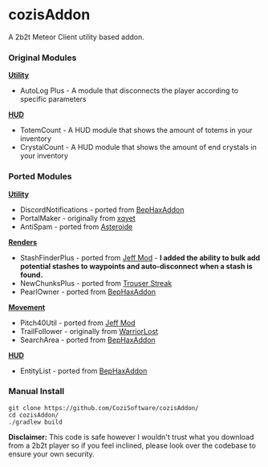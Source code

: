 # cozisAddon
A 2b2t Meteor Client utility based addon.

### Original Modules
**<ins>Utility</ins>**
+ AutoLog Plus - A module that disconnects the player according to specific parameters

**<ins>HUD</ins>**
+ TotemCount - A HUD module that shows the amount of totems in your inventory
+ CrystalCount - A HUD module that shows the amount of end crystals in your inventory

### Ported Modules
**<ins>Utility</ins>**
+ DiscordNotifications - ported from [BepHaxAddon](https://github.com/dekrom/BepHaxAddon)
+ PortalMaker - originally from [xqyet](https://github.com/xqyet)
+ AntiSpam - ported from [Asteroide](https://github.com/asteroide-development/Asteroide)

**<ins>Renders</ins>**
+ StashFinderPlus - ported from [Jeff Mod](https://github.com/miles352/meteor-stashhunting-addon) - **I added the ability to bulk add potential stashes to waypoints and auto-disconnect when a stash is found.**
+ NewChunksPlus - ported from [Trouser Streak](https://github.com/etianl/Trouser-Streak)
+ PearlOwner - ported from [BepHaxAddon](https://github.com/dekrom/BepHaxAddon)

**<ins>Movement</ins>**
+ Pitch40Util - ported from [Jeff Mod](https://github.com/miles352/meteor-stashhunting-addon)
+ TrailFollower - originally from [WarriorLost](https://github.com/WarriorLost)
+ SearchArea - ported from [BepHaxAddon](https://github.com/dekrom/BepHaxAddon)

**<ins>HUD</ins>**
+ EntityList - ported from [BepHaxAddon](https://github.com/dekrom/BepHaxAddon)

### Manual Install
```
git clone https://github.com/CoziSoftware/cozisAddon/
cd cozisAddon/
./gradlew build
```

**Disclaimer:** This code is safe however I wouldn't trust what you download from a 2b2t player so if you feel inclined, please look over the codebase to ensure your own security.
